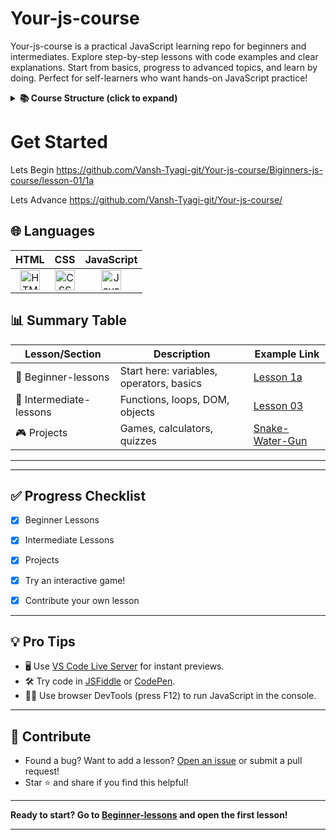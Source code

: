# Your-js-course
Your-js-course is a practical JavaScript learning repo for beginners and intermediates. Explore step-by-step lessons with code examples and clear explanations. Start from basics, progress to advanced topics, and learn by doing. Perfect for self-learners who want hands-on JavaScript practice!
<details> <summary><strong>📚 Course Structure (click to expand)</strong></summary>
Beginner-lessons/: Start here! Each lesson introduces a new concept with code and explanations.

Intermediate-lessons/: Dive deeper into more advanced topics.  


Practice & Projects: Apply your knowledge with mini-projects like calculators, games, and quizzes.  



</details>

# Get Started
Lets Begin https://github.com/Vansh-Tyagi-git/Your-js-course/Biginners-js-course/lesson-01/1a  

Lets Advance https://github.com/Vansh-Tyagi-git/Your-js-course/  

## 🌐 Languages

| HTML | CSS | JavaScript |
| :--: | :--: | :--: |
| <img src="https://cdn.jsdelivr.net/gh/devicons/devicon/icons/html5/html5-original.svg" width="32" title="HTML5"/> | <img src="https://cdn.jsdelivr.net/gh/devicons/devicon/icons/css3/css3-original.svg" width="32" title="CSS3"/> | <img src="https://cdn.jsdelivr.net/gh/devicons/devicon/icons/javascript/javascript-original.svg" width="32" title="JavaScript"/> |

[logo]: https://github.com/adam-p/markdown-here/raw/master/src/common/images/icon48.png "Logo Title Text 2"

## 📊 Summary Table

| Lesson/Section         | Description                              | Example Link                                                 |
|------------------------|------------------------------------------|--------------------------------------------------------------|
| 🏁 Beginner-lessons    | Start here: variables, operators, basics | [Lesson 1a](https://github.com/Vansh-Tyagi-git/Your-js-course/tree/main/Biginners-js-course/lesson-01/1a) |
| 🚀 Intermediate-lessons| Functions, loops, DOM, objects           | [Lesson 03](https://github.com/Vansh-Tyagi-git/Your-js-course/tree/main/Intermediate-lessons/lesson-03)   |
| 🎮 Projects            | Games, calculators, quizzes              | [Snake-Water-Gun](https://github.com/Vansh-Tyagi-git/Your-js-course/tree/main/snake-water-gun)            |

---

</details>

---

## ✅ Progress Checklist

- [x] Beginner Lessons
- [x] Intermediate Lessons
- [x] Projects
- [x] Try an interactive game!
- [x] Contribute your own lesson


---

## 💡 Pro Tips

- 🖥️ Use [VS Code Live Server](https://marketplace.visualstudio.com/items?itemName=ritwickdey.LiveServer) for instant previews.
- 🛠️ Try code in [JSFiddle](https://jsfiddle.net/) or [CodePen](https://codepen.io/).
- 🕵️‍♂️ Use browser DevTools (press F12) to run JavaScript in the console.


---

## 🤝 Contribute

- Found a bug? Want to add a lesson? [Open an issue](https://github.com/Vansh-Tyagi-git/Your-js-course/issues) or submit a pull request!
- Star ⭐ and share if you find this helpful!

---

**Ready to start? Go to [Beginner-lessons](https://github.com/Vansh-Tyagi-git/Your-js-course/tree/main/Biginners-js-course/lesson-01/1a) and open the first lesson!**

---



